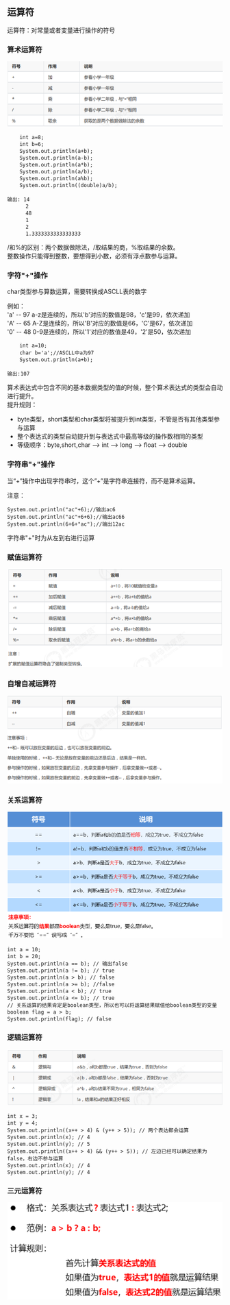 ##  运算符

运算符：对常量或者变量进行操作的符号

###  算术运算符
![](image/算术运算符.png)


        int a=8;
        int b=6;
        System.out.println(a+b);
        System.out.println(a-b);
        System.out.println(a*b);
        System.out.println(a/b);
        System.out.println(a%b);
        System.out.println((double)a/b);
      
    输出: 14
          2
          48  
          1
          2
          1.3333333333333333
/和%的区别：两个数据做除法，/取结果的商，%取结果的余数。  
整数操作只能得到整数，要想得到小数，必须有浮点数参与运算。


### 字符"+"操作


char类型参与算数运算，需要转换成ASCLL表的数字  

例如：  
'a' -- 97 a-z是连续的，所以'b'对应的数值是98，'c'是99，依次递加  
'A' -- 65 A-Z是连续的，所以'B'对应的数值是66，'C'是67，依次递加  
'0' -- 48 0-9是连续的，所以'1'对应的数值是49，'2'是50，依次递加

 
        int a=10;
        char b='a';//ASCLL中a为97
        System.out.println(a+b);

    输出:107

算术表达式中包含不同的基本数据类型的值的时候，整个算术表达式的类型会自动进行提升。  
提升规则：
* byte类型，short类型和char类型将被提升到int类型，不管是否有其他类型参与运算
* 整个表达式的类型自动提升到与表达式中最高等级的操作数相同的类型
* 等级顺序：byte,short,char --> int --> long --> float --> double



### 字符串"+"操作

当“+”操作中出现字符串时，这个”+”是字符串连接符，而不是算术运算。


注意：  

    System.out.println("ac"+6);//输出ac6
    System.out.println("ac"+6+6);//输出ac66
    System.out.println(6+6+"ac");//输出12ac
    
字符串"+"时为从左到右进行运算


### 赋值运算符
![](image/赋值运算符.png)

### 自增自减运算符
![](image/自增自减运算符.png)

### 关系运算符
![](image/关系运算符.png)

    int a = 10;
    int b = 20;
    System.out.println(a == b); // 输出false            
    System.out.println(a != b); // true
    System.out.println(a > b); // false
    System.out.println(a >= b); //false
    System.out.println(a < b); // true
    System.out.println(a <= b); // true
    // 关系运算的结果肯定是boolean类型，所以也可以将运算结果赋值给boolean类型的变量
    boolean flag = a > b;
    System.out.println(flag); // false

### 逻辑运算符

![](image/逻辑运算符.png)

    int x = 3;
    int y = 4;
    System.out.println((x++ > 4) & (y++ > 5)); // 两个表达都会运算
    System.out.println(x); // 4
    System.out.println(y); // 5
    System.out.println((x++ > 4) && (y++ > 5)); // 左边已经可以确定结果为false，右边不参与运算
    System.out.println(x); // 4
    System.out.println(y); // 4


### 三元运算符

![](image/三元运算符.png)